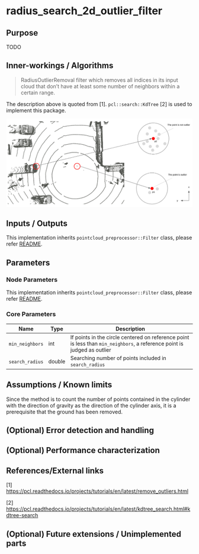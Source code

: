 # radius_search_2d_outlier_filter

## Purpose

TODO

## Inner-workings / Algorithms

> RadiusOutlierRemoval filter which removes all indices in its input cloud that don’t have at least some number of neighbors within a certain range.

The description above is quoted from [1]. `pcl::search::KdTree` [2] is used to implement this package.

![radius_search_2d_outlier_filter_picture](./image/radius_search_2d_outlier_filter.jpg)

## Inputs / Outputs

This implementation inherits `pointcloud_preprocessor::Filter` class, please refer [README](../README.md).

## Parameters

### Node Parameters

This implementation inherits `pointcloud_preprocessor::Filter` class, please refer [README](../README.md).

### Core Parameters

| Name            | Type   | Description                                                                                                              |
| --------------- | ------ | ------------------------------------------------------------------------------------------------------------------------ |
| `min_neighbors` | int    | If points in the circle centered on reference point is less than `min_neighbors`, a reference point is judged as outlier |
| `search_radius` | double | Searching number of points included in `search_radius`                                                                   |

## Assumptions / Known limits

Since the method is to count the number of points contained in the cylinder with the direction of gravity as the direction of the cylinder axis, it is a prerequisite that the ground has been removed.

## (Optional) Error detection and handling

## (Optional) Performance characterization

## References/External links

[1] <https://pcl.readthedocs.io/projects/tutorials/en/latest/remove_outliers.html>

[2] <https://pcl.readthedocs.io/projects/tutorials/en/latest/kdtree_search.html#kdtree-search>

## (Optional) Future extensions / Unimplemented parts
